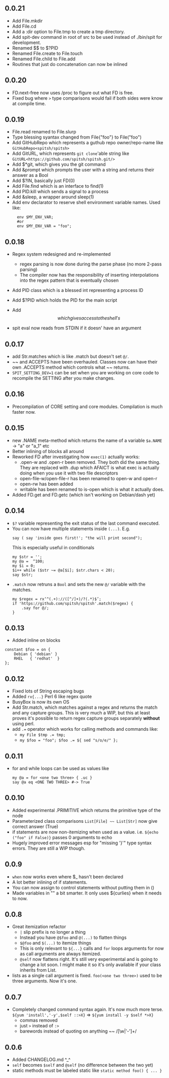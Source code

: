## 0.0.21

- Add File.mkdir
- Add File.cd
- Add a :dir option to File.tmp to create a tmp directory.
- Add spit-dev command in root of src to be used instead of ./bin/spit
  for development.
- Renamed $$ to $?PID
- Renamed File.create to File.touch
- Renamed File.child to File.add
- Routines that just do concatenation can now be inlined

## 0.0.20

- FD.next-free now uses /proc to figure out what FD is free.
- Fixed bug where `>` type comparisons would fail if both sides were
  know at compile time.


## 0.0.19

- File.read renamed to File.slurp
- Type blessing syantax changed from File{"foo"} to File("foo")
- Add GitHubRepo which represents a guthub repo owner/repo-name like
  `GitHubRepo<spitsh/spitsh>`
- Add GitURL, which represents `git clone`'able string like
  `GitURL<https://github.com/spitsh/spitsh.git/>`
- Add $*git, which gives you the git command
- Add &prompt which prompts the user with a string and returns their answer as a Bool
- Add $?IN, basically just FD(0)
- Add File.find which is an interface to find(1)
- Add PID.kill which sends a signal to a process
- Add &sleep, a wrapper around sleep(1)
- Add env declarator to reserve shell environment variable names. Used like:
  ```perl6
    env $MY_ENV_VAR;
    #or
    env $MY_ENV_VAR = "foo";
  ```

## 0.0.18
- Regex system redesigned and re-implemented
  - regex parsing is now done during the parse phase (no more 2-pass parsing)
  - The compiler now has the responsibility of inserting
    interpolations into the regex pattern that is eventually chosen

- Add PID class which is a blessed int representing a process ID
- Add $?PID which holds the PID for the main script
- Add $$ which gives access to the shell's $$
- spit eval now reads from STDIN if it doesn' have an argument


## 0.0.17
- add Str.matches which is like .match but doesn't set `@/`.
- ~~ and ACCEPTS have been overhauled. Classes now can have their own
  .ACCEPTS method which controls what ~~ returns.
- `SPIT_SETTING_DEV=1` can be set when you are working on core code to
  recompile the SETTING after you make changes.

## 0.0.16

- Precompilation of CORE setting and core modules. Compilation is much faster now.


## 0.0.15

- new .NAME meta-method which returns the name of a variable
  `$a.NAME` -> "a" or "a_1" etc
- Better inlining of blocks all around
- Reworked FD after investigating how `exec(1)` actually works:
  - .open-w and .open-r been removed. They
  both did the same thing. They are replaced with .dup which AFAICT is
  what exec is actually doing when you use it with two file descriptors
  - open-file-w/open-file-r has been renamed to open-w and open-r
  - open-rw has been added
  - writable has been renamed to is-open which is what it actually does.
- Added FD.get and FD.getc (which isn't working on Debian/dash yet)

## 0.0.14

- `$?` variable representing the exit status of the last command
  executed.
- You can now have multiple statements inside `(...)`. E.g.
  ```perl6
  say ( say 'inside goes first!'; "the will print second");
  ```
  This is especially useful in conditionals
  ```perl6
  my $str = '';
  my @a =  ^100;
  my $i = 0;
  $i++ while ($str ~= @a[$i]; $str.chars < 20);
  say $str;
  ```
- `.match` now retruns a `Bool` and sets the new `@/` variable with the matches.
  ```perl6
  my $regex = rx‘^(.+)://([^/]+)/?(.*)$’;
  if 'https://github.com/spitsh/spitsh'.match($regex) {
      .say for @/;
  }
  ```

## 0.0.13

- Added inline on blocks
```perl6
constant $foo = on {
    Debian { 'debian' }
    RHEL   { 'redhat'  }
};
```

## 0.0.12

- Fixed lots of String escaping bugs
- Added `rx{...}` Perl 6 like regex quote
- BusyBox is now its own OS
- Add Str.match, which matches against a regex and returns the match
  and any capture groups. This is very much a WIP, but this at least
  proves it's possible to return regex capture groups separately
  **without** using perl.
- add `.=` operator which works for calling methods and commands like:
  - `my File $tmp .= tmp;`
  - `my $foo = "foo"; $foo .= ${ sed "s/o/e/" };`

## 0.0.11

- for and while loops can be used as values like
  ```perl6
  my @a = for <one two three> { .uc }
  say @a eq <ONE TWO THREE> #-> True
  ```

## 0.0.10

- Added experimental .PRIMITIVE which returns the primitive type of the node
- Parameterized class comparisons `List[File] ~~ List[Str]` now give
  correct answer (True)
- if statements are now non-itemizing when used as a
  value. i.e. `${echo ("foo" if False)}` passes 0 arguments to echo
- Hugely improved error messages esp for "missing '}'" type syntax
  errors. They are still a WIP though.

## 0.0.9

- `when` now works even where $_ hasn't been declared
- A lot better inlining of if statements.
- You can now assign to control statements without putting them in ()
- Made variables in "" a bit smarter. It only uses ${curlies} when it needs to now.


## 0.0.8

- Great itemization refactor
  - `|` slip prefix is no longer a thing
  - Instead you have `@$foo` and `@(...)` to flatten things
  - `$@foo` and `$(...)` to itemize things
  - This is only relevant to `${...}` calls and `for` loops arguments
    for now as call arguments are always itemized.
  - `@self` now flattens right. It's still very experimental and is
    going to change a lot soon. I might make it so it's only available
    if your class inherits from List.
- lists as a single call argument is fixed. `foo(<one two three>)` used
  to be three arguments. Now it's one.

## 0.0.7

- Completely changed command syntax again. It's now much more terse.
  `${yum 'install','-y',$self ::>X}` => `${yum install -y $self *>X}`
  - commas removed
  - just `>` instead of `:>`
  - barewords instead of quoting on anything ~~ /[\w|'-']+/

## 0.0.6

- Added CHANGELOG.md ^_^
- `self` becomes `$self` and `@self` (no difference between the two yet)
- static methods must be labeled static like `static method foo() { ... }`
